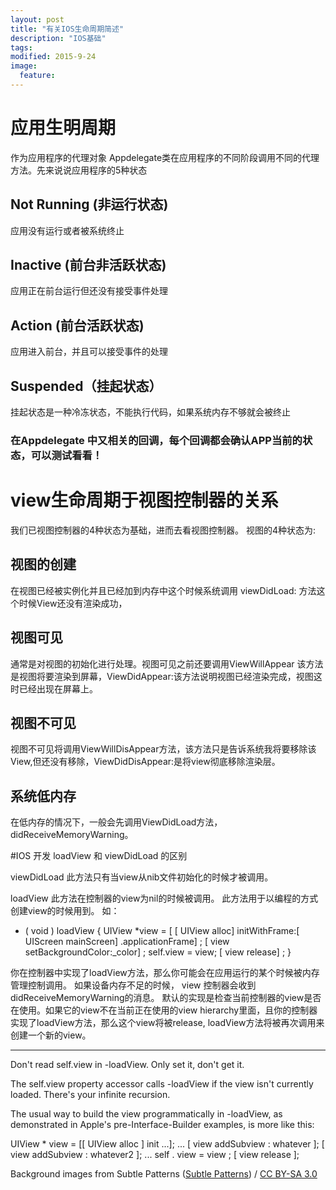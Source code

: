 ```yaml
---
layout: post
title: "有关IOS生命周期简述"
description: "IOS基础"
tags: 
modified: 2015-9-24
image:
  feature:
---
```

# 应用生明周期
作为应用程序的代理对象 Appdelegate类在应用程序的不同阶段调用不同的代理方法。先来说说应用程序的5种状态
## Not Running (非运行状态) 
应用没有运行或者被系统终止
## Inactive (前台非活跃状态) 
应用正在前台运行但还没有接受事件处理
## Action (前台活跃状态)
应用进入前台，并且可以接受事件的处理
## Suspended（挂起状态）
挂起状态是一种冷冻状态，不能执行代码，如果系统内存不够就会被终止

### 在Appdelegate 中又相关的回调，每个回调都会确认APP当前的状态，可以测试看看！

# view生命周期于视图控制器的关系

我们已视图控制器的4种状态为基础，进而去看视图控制器。
视图的4种状态为: 

## 视图的创建

在视图已经被实例化并且已经加到内存中这个时候系统调用 viewDidLoad: 方法这个时候View还没有渲染成功，

## 视图可见 

通常是对视图的初始化进行处理。视图可见之前还要调用ViewWillAppear
该方法是视图将要渲染到屏幕，ViewDidAppear:该方法说明视图已经渲染完成，视图这时已经出现在屏幕上。

## 视图不可见 

视图不可见将调用ViewWillDisAppear方法，该方法只是告诉系统我将要移除该View,但还没有移除，ViewDidDisAppear:是将view彻底移除渲染层。

## 系统低内存

在低内存的情况下，一般会先调用ViewDidLoad方法，didReceiveMemoryWarning。

#IOS 开发 loadView 和 viewDidLoad 的区别

viewDidLoad 此方法只有当view从nib文件初始化的时候才被调用。

loadView 此方法在控制器的view为nil的时候被调用。 此方法用于以编程的方式创建view的时候用到。 如：

 
- ( void ) loadView {
    UIView *view = [ [ UIView alloc] initWithFrame:[ UIScreen
mainScreen] .applicationFrame] ;
    [ view setBackgroundColor:_color] ;
    self.view = view;
    [ view release] ;
}
 
你在控制器中实现了loadView方法，那么你可能会在应用运行的某个时候被内存管理控制调用。 如果设备内存不足的时候， view 控制器会收到didReceiveMemoryWarning的消息。 默认的实现是检查当前控制器的view是否在使用。如果它的view不在当前正在使用的view hierarchy里面，且你的控制器实现了loadView方法，那么这个view将被release, loadView方法将被再次调用来创建一个新的view。

 

--------------------------------------------------------------------------------------------------------------------------------------------

Don't read self.view in -loadView. Only set it, don't get it.

The self.view property accessor calls -loadView if the view isn't currently loaded. There's your infinite recursion.

The usual way to build the view programmatically in -loadView, as demonstrated in Apple's pre-Interface-Builder examples, is more like this:

UIView   * view  =   [[ UIView alloc ] init ...]; 
 ... 
 [ view addSubview : whatever ]; 
 [ view addSubview : whatever2 ]; 
 ... 
 self . view  = view ; 
 [ view release ]; 
  

<div xmlns:cc="http://creativecommons.org/ns#" xmlns:dct="http://purl.org/dc/terms/" about="http://subtlepatterns.com" class="notice">Background images from <span property="dct:title">Subtle Patterns</span> (<a rel="cc:attributionURL" property="cc:attributionName" href="http://subtlepatterns.com">Subtle Patterns</a>) / <a rel="license" href="http://creativecommons.org/licenses/by-sa/3.0/">CC BY-SA 3.0</a></div>


